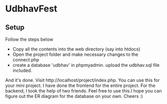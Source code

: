 # UdbhavFest
<h2>Setup</h2>
<p>Follow the steps below
<ul>
<li>Copy all the contents into the web directory (say into htdocs)</li>
<li>Open the project folder and make necessary changes to the connect.php</li>
<li>create a database 'udbhav' in phpmyadmin. upload the udbhav.sql file included. </li>
</ul>
And it's done. Visit http://localhost/project/index.php. You can use this for your mini project. I have done the frontend 
for the entire project. For the backend, I took the help of two friends. Feel free to use this.I hope you can figure out the ER 
diagram for the database on your own. Cheers :) 
</p>

